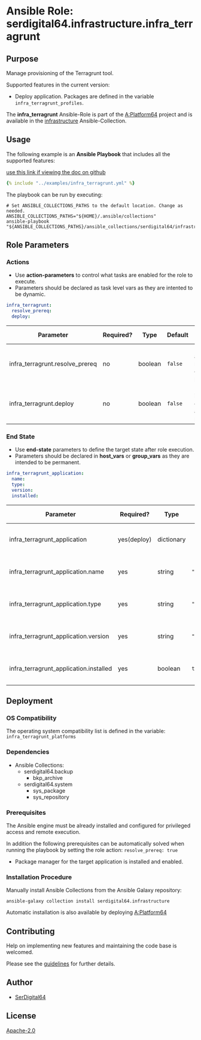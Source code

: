 # Ansible Role: serdigital64.infrastructure.infra_terragrunt

## Purpose

Manage provisioning of the Terragrunt tool.

Supported features in the current version:

- Deploy application. Packages are defined in the variable `infra_terragrunt_profiles`.

The **infra_terragrunt** Ansible-Role is part of the [A:Platform64](https://github.com/serdigital64/aplatform64) project and is available in the [infrastructure](https://aplatform64.readthedocs.io/en/latest/collections/infrastructure) Ansible-Collection.

## Usage

The following example is an **Ansible Playbook** that includes all the supported features:

[use this link if viewing the doc on github](https://github.com/aplatform64/infrastructure/blob/main/playbooks/infra_terragrunt.yml)

```yaml
{% include "../examples/infra_terragrunt.yml" %}
```

The playbook can be run by executing:

```shell
# Set ANSIBLE_COLLECTIONS_PATHS to the default location. Change as needed.
ANSIBLE_COLLECTIONS_PATHS="${HOME}/.ansible/collections"
ansible-playbook "${ANSIBLE_COLLECTIONS_PATHS}/ansible_collections/serdigital64/infrastructure/playbooks/infra_terragrunt.yml"
```

## Role Parameters

### Actions

- Use **action-parameters** to control what tasks are enabled for the role to execute.
- Parameters should be declared as task level vars as they are intented to be dynamic.

```yaml
infra_terragrunt:
  resolve_prereq:
  deploy:
```

| Parameter                       | Required? | Type    | Default | Purpose / Value                             |
| ------------------------------- | --------- | ------- | ------- | ------------------------------------------- |
| infra_terragrunt.resolve_prereq | no        | boolean | `false` | Enable automatic resolution of prequisites  |
| infra_terragrunt.deploy         | no        | boolean | `false` | Enable installation of application packages |

### End State

- Use **end-state** parameters to define the target state after role execution.
- Parameters should be declared in **host_vars** or **group_vars** as they are intended to be permanent.

```yaml
infra_terragrunt_application:
  name:
  type:
  version:
  installed:
```

| Parameter                              | Required?   | Type       | Default        | Purpose / Value                    |
| -------------------------------------- | ----------- | ---------- | -------------- | ---------------------------------- |
| infra_terragrunt_application           | yes(deploy) | dictionary |                | Set application package end state  |
| infra_terragrunt_application.name      | yes         | string     | `"terragrunt"` | Select application package name    |
| infra_terragrunt_application.type      | yes         | string     | `"brew"`       | Select application package type    |
| infra_terragrunt_application.version   | yes         | string     | `"latest"`     | Select application package version |
| infra_terragrunt_application.installed | yes         | boolean    | `true`         | Set application package end state  |

## Deployment

### OS Compatibility

The operating system compatibility list is defined in the variable: `infra_terragrunt_platforms`

### Dependencies

- Ansible Collections:
  - serdigital64.backup
    - bkp_archive
  - serdigital64.system
    - sys_package
    - sys_repository

### Prerequisites

The Ansible engine must be already installed and configured for privileged access and remote execution.

In addition the following prerequisites can be automatically solved when running the playbook by setting the role action: `resolve_prereq: true`

- Package manager for the target application is installed and enabled.

### Installation Procedure

Manually install Ansible Collections from the Ansible Galaxy repository:

```shell
ansible-galaxy collection install serdigital64.infrastructure
```

Automatic installation is also available by deploying [A:Platform64](https://aplatform64.readthedocs.io/en/latest/#deployment)

## Contributing

Help on implementing new features and maintaining the code base is welcomed.

Please see the [guidelines](https://aplatform64.readthedocs.io/en/latest/contributing/CONTRIBUTING) for further details.

## Author

- [SerDigital64](https://serdigital64.github.io/)

## License

[Apache-2.0](https://www.apache.org/licenses/LICENSE-2.0.txt)
